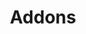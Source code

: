 ---
title: "Addons"
permalink: /addons/
layout: collection
collection: addons
entries_layout: grid
classes: wide
---